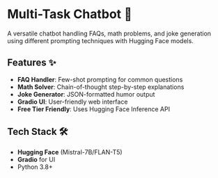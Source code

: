 # Multi-Task Chatbot 🤖

A versatile chatbot handling FAQs, math problems, and joke generation using different prompting techniques with Hugging Face models.



## Features ✨

- **FAQ Handler**: Few-shot prompting for common questions
- **Math Solver**: Chain-of-thought step-by-step explanations
- **Joke Generator**: JSON-formatted humor output
- **Gradio UI**: User-friendly web interface
- **Free Tier Friendly**: Uses Hugging Face Inference API

## Tech Stack 🛠️

- **Hugging Face** (Mistral-7B/FLAN-T5)
- **Gradio** for UI
- Python 3.8+

